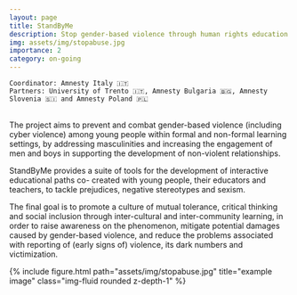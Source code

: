 ```yaml
---
layout: page
title: StandByMe
description: Stop gender-based violence through human rights education
img: assets/img/stopabuse.jpg
importance: 2
category: on-going
---
```


    Coordinator: Amnesty Italy 🇮🇹
    Partners: University of Trento 🇮🇹, Amnesty Bulgaria 🇧🇬, Amnesty Slovenia 🇸🇮 and Amnesty Poland 🇵🇱

<br>
The project aims to prevent and combat gender-based violence (including cyber violence) among
young people within formal and non-formal learning settings, by addressing masculinities and
increasing the engagement of men and boys in supporting the development of non-violent
relationships. <br>

StandByMe provides a suite of tools for the development of interactive educational paths co-
created with young people, their educators and teachers, to tackle prejudices, negative stereotypes and sexism. <br>

The final goal is to promote a culture of mutual tolerance, critical thinking and social inclusion through
inter-cultural and inter-community learning, in order to raise awareness on the phenomenon, mitigate
potential damages caused by gender-based violence, and reduce the problems associated with
reporting of (early signs of) violence, its dark numbers and victimization.<br>

<div class="row justify-content-sm-center">
        <div class="col-sm-8 mt-3 mt-md-0">
        {% include figure.html path="assets/img/stopabuse.jpg" title="example image" class="img-fluid rounded z-depth-1" %}
    </div>
</div>